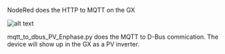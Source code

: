 NodeRed does the HTTP to MQTT on the GX

![alt text](https://github.com/[username]/[reponame]/blob/[branch]/image.jpg?raw=true)

mqtt_to_dbus_PV_Enphase.py does the MQTT to D-Bus commication.
The device will show up in the GX as a PV inverter.
